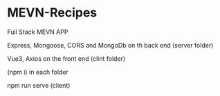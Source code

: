 # MEVN-Recipes
Full Stack MEVN APP

Express, Mongoose, CORS and MongoDb on th back end (server folder)

Vue3, Axios on the front end (clint folder)

(npm i) in each folder

npm run serve (client)
